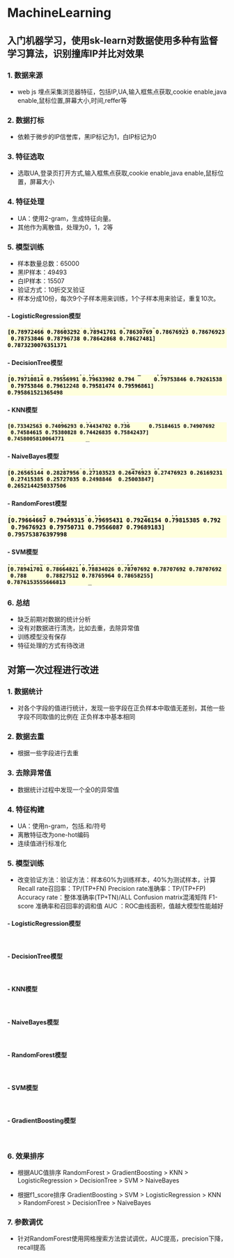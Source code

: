 # MachineLearning
## 入门机器学习，使用sk-learn对数据使用多种有监督学习算法，识别撞库IP并比对效果
### 1. 数据来源
- web js 埋点采集浏览器特征，包括IP,UA,输入框焦点获取,cookie enable,java enable,鼠标位置,屏幕大小,时间,reffer等
### 2. 数据打标
- 依赖于微步的IP信誉库，黑IP标记为1，白IP标记为0
### 3. 特征选取
- 选取UA,登录页打开方式,输入框焦点获取,cookie enable,java enable,鼠标位置，屏幕大小
### 4. 特征处理
- UA：使用2-gram，生成特征向量。
- 其他作为离散值，处理为0，1，2等
### 5. 模型训练
- 样本数量总数：65000
- 黑IP样本：49493
- 白IP样本：15507
- 验证方式：10折交叉验证
- 样本分成10份，每次9个子样本用来训练，1个子样本用来验证，重复10次。

#### - LogisticRegression模型
![](https://github.com/aboutbo/MachineLearning/raw/master/images/LR.png)
#### - DecisionTree模型
![](https://github.com/aboutbo/MachineLearning/raw/master/images/DT.png)
#### - KNN模型
![](https://github.com/aboutbo/MachineLearning/raw/master/images/KNN.png)
#### - NaiveBayes模型
![](https://github.com/aboutbo/MachineLearning/raw/master/images/NB.png)
#### - RandomForest模型
![](https://github.com/aboutbo/MachineLearning/raw/master/images/RF.png)
#### - SVM模型
![](https://github.com/aboutbo/MachineLearning/raw/master/images/SVM.png)

### 6. 总结
- 缺乏前期对数据的统计分析
- 没有对数据进行清洗，比如去重，去除异常值
- 训练模型没有保存
- 特征处理的方式有待改进

## 对第一次过程进行改进
### 1. 数据统计
- 对各个字段的值进行统计，发现一些字段在正负样本中取值无差别，其他一些字段不同取值的比例在
正负样本中基本相同
### 2. 数据去重
- 根据一些字段进行去重
### 3. 去除异常值
- 数据统计过程中发现一个全0的异常值
### 4. 特征构建
- UA：使用n-gram，包括.和/符号
- 离散特征改为one-hot编码
- 连续值进行标准化
### 5. 模型训练
- 改变验证方法：验证方法：样本60%为训练样本，40%为测试样本，计算
Recall rate召回率：TP/(TP+FN)
Precision rate准确率：TP/(TP+FP)
Accuracy rate：整体准确率(TP+TN)/ALL
Confusion matrix混淆矩阵
F1-score 准确率和召回率的调和值
AUC ：ROC曲线面积，值越大模型性能越好
#### - LogisticRegression模型
![]()
#### - DecisionTree模型
![]()
#### - KNN模型
![]()
#### - NaiveBayes模型
![]()
#### - RandomForest模型
![]()
#### - SVM模型
![]()
#### - GradientBoosting模型
![]()

### 6. 效果排序
- 根据AUC值排序
RandomForest > GradientBoosting > KNN > LogisticRegression > DecisionTree > SVM > NaiveBayes

- 根据f1_score排序
GradientBoosting > SVM > LogisticRegression > KNN > RandomForest > DecisionTree > NaiveBayes

### 7. 参数调优
- 针对RandomForest使用网格搜索方法尝试调优，AUC提高，precision下降，recall提高
![]()
